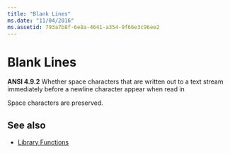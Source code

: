 ```yaml
---
title: "Blank Lines"
ms.date: "11/04/2016"
ms.assetid: 793a7b8f-6e8a-4641-a354-9f66e3c96ee2
---
```

# Blank Lines

**ANSI 4.9.2** Whether space characters that are written out to a text stream immediately before a newline character appear when read in

Space characters are preserved.

## See also

- [Library Functions](../c-language/library-functions.md)
